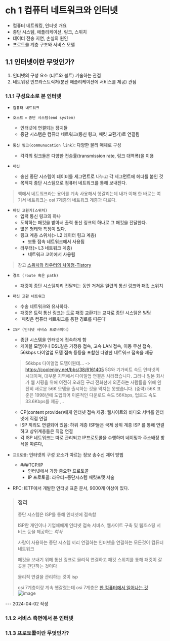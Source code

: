 # ch 1 컴퓨터 네트워크와 인터넷

- 컴퓨터 네트워킹, 인터넷 개요
- 종단 시스템, 애플리케이션, 링크, 스위치
- 데이터 전송 지연, 손실의 원인
- 프로토콜 계층 구조와 서비스 모델
  
## 1.1 인터넷이란 무엇인가?

1. 인터넷의 구성 요소 (너트와 볼트) 기술하는 관점
2. 네트워킹 인프라스트럭처(분산 애플리케이션에 서비스를 제공) 관점

### 1.1.1 구성요소로 본 인터넷

- `컴퓨터 네트워크`
- `호스트` = `종단 시스템(end system)`
  - 인터넷에 연결되는 장치들
  - 종단 시스템은 컴퓨터 네트워크(통신 링크, 패킷 교환기)로 연결됨 

- `통신 링크(communucation link)`: 다양한 물리 매체로 구성
  - 각각의 링크들은 다양한 전송률(transmission rate, 링크 대역폭)을 이용

- `패킷`
  - 송신 종단 시스템이 데이터를 세그먼트로 나누고 각 세그먼트에 헤더를 붙인 것
  - 목적지 종단 시스템으로 컴퓨터 네트워크를 통해 보내진다.
> 책에서 네트워크라는 용어를 계속 사용해서 헷갈리는데 내가 이해 한 바로는 여기서 네트워크는 osi 7계층의 네트워크 계층과 다르다.

-  `패킷 교환기(스위치)`
   - 입력 통신 링크의 하나
   - 도착하는 패킷을 받아서 출력 통신 링크의 하나로 그 패킷을 전달한다.
   - 많은 형태와 특징이 있다. 
   -  링크 계층 스위치(> L2 데이터 링크 계층)
      - 보통 접속 네트워크에서 사용됨
   -  라우터(> L3 네트워크 계층)
      - 네트워크 코어에서 사용됨
     
> 참고 [스위치와 라우터의 차이점-Tistory](https://haegomm.tistory.com/entry/%EB%A7%81%ED%81%AC-%EA%B3%84%EC%B8%B53-Switch-Switch%EC%99%80-Router-%EC%B0%A8%EC%9D%B4%EC%A0%90)

- `경로 (route 혹은 path)`
  - 패킷이 종단 시스템끼리 전달되는 동안 거쳐온 일련의 통신 링크와 패킷 스위치
 
- `패킷 교환 네트워크`
  - 수송 네트워크와 유사하다.
  - 패킷은 트럭 통신 링크는 도로 패킷 교환기는 교차로 종단 시스템은 빌딩
  - '패킷은 컴퓨터 네트워크를 통한 경로를 따른다'

- `ISP (인터넷 서비스 프로바이더)`
  - 종단 시스템을 인터넷에 접속하게 함
  - 케이블 모뎀이나 DSL같은 가정용 접속, 고속 LAN 접속, 이동 무선 접속, 56kbps 다이얼업 모뎀 접속 등등을 포함한 다양한 네트워크 접속을 제공
  >  56kbps 다이얼업 모뎀이뭔데... -> https://coolenjoy.net/bbs/38/6161405 5G와 기가비트 속도 인터넷의 시대이며, 대부분 지역에서 다이얼업 연결은 사라졌습니다. 그러나 일본 회사가 웹 서핑을 위해 여전히 오래된 구리 전화선에 의존하는 사람들을 위해 완전히 새로운 56K 모뎀을 출시하는 것을 막지는 못했습니다. (중략) 56K 표준은 1998년에 도입되어 이론적인 다운로드 속도 56Kbps, 업로드 속도 33.6Kbps를 제공 ,..
  - CP(content provider)에게 인터넷 접속 제공: 웹사이트와 비디오 서버를 인터넷에 직접 연결
  - ISP 끼리도 연결되어 있음: 하위 계층 ISP들은 국제 상위 계층 ISP 를 통해 연결하고 상위계층들은 직접 연결
  - 각 ISP 네트워크는 따로 관리되고 IP프로토콜을 수행하며 네이밍과 주소배정 방식을 따른다,
 
- `프로토콜`: 인터넷의 구성 요소가 따르는 정보 송수신 제어 방법
  - ###TCP/IP
    - 인터넷에서 가장 중요한 프로토콜
    - IP 프로토콜: 라우터~종단시스템 패킷포맷 서술
   
- RFC: IETF에서 개발한 인터넷 표준 문서, 9000개 이상이 있다.

> ### 정리
> 
> 종단 시스템은 ISP를 통해 인터넷에 접속함
> 
> ISP란 개인이나 기업체에게 인터넷 접속 서비스, 웹사이트 구축 및 웹호스팅 서비스 등을 제공하는 *회사*
> 
> 사람이 사용하는 종단 시스템 끼리 연결하는 인터넷을 연결하는 모든것이 컴퓨터 네트워크
> 
> 패킷을 보내기 위해 통신 링크로 물리적 연결하고 패킷 스위치를 통해 패킷이 갈 곳을 판단하는 것이다
> 
> 물리적 연결을 관리하는 것이 isp
> 
> osi 7계층이랑 계속 헷갈렸는데 osi 7계층은 [한 컴퓨터에서 일어나는 것](https://jofestudio.tistory.com/47)
> ![image](https://github.com/user-attachments/assets/15226620-9a33-4326-b5b8-cf4740accc25)

--- 2024-04-02 작성

### 1.1.2 서비스 측면에서 본 인터넷






### 1.1.3 프로토콜이란 무엇인가?
